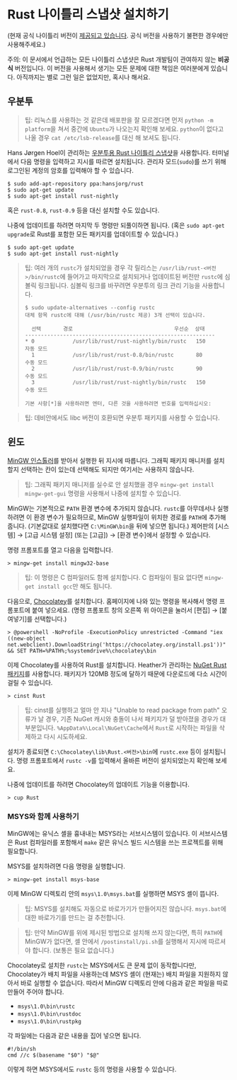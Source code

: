 # Rust 나이틀리 스냅샷 설치하기

(현재 공식 나이틀리 버전이 [제공되고 있습니다](/pages/install).
공식 버전을 사용하기 불편한 경우에만 사용해주세요.)

주의: 이 문서에서 언급하는 모든 나이틀리 스냅샷은 Rust 개발팀이 관여하지 않는 **비공식** 버전입니다.
이 버전을 사용해서 생기는 모든 문제에 대한 책임은 여러분에게 있습니다.
아직까지는 별로 그런 일은 없었지만, 혹시나 해서요.

## 우분투

> 팁: 리눅스를 사용하는 것 같은데 배포판을 잘 모르겠다면 먼저 `python -m platform`을 쳐서 중간에 `Ubuntu`가 나오는지 확인해 보세요.
> `python`이 없다고 나올 경우 `cat /etc/lsb-release`를 대신 해 보셔도 됩니다.

Hans Jørgen Hoel이 관리하는 [우분투용 Rust 나이틀리 스냅샷](https://launchpad.net/~hansjorg/+archive/rust)을 사용합니다.
터미널에서 다음 명령을 입력하고 지시를 따르면 설치됩니다.
관리자 모드(`sudo`)를 쓰기 위해 로그인된 계정의 암호를 입력해야 할 수 있습니다.

    $ sudo add-apt-repository ppa:hansjorg/rust
    $ sudo apt-get update
    $ sudo apt-get install rust-nightly

혹은 `rust-0.8`, `rust-0.9` 등을 대신 설치할 수도 있습니다.

나중에 업데이트를 하려면 마지막 두 명령만 되풀이하면 됩니다.
(혹은 `sudo apt-get upgrade`로 Rust를 포함한 모든 패키지를 업데이트할 수 있습니다.)

    $ sudo apt-get update
    $ sudo apt-get install rust-nightly

> 팁: 여러 개의 `rustc`가 설치되었을 경우 각 릴리스는 `/usr/lib/rust-<버전>/bin/rustc`에 들어가고
> 마지막으로 설치되거나 업데이트된 버전만 `rustc`에 심볼릭 링크됩니다.
> 심볼릭 링크를 바꾸려면 우분투의 링크 관리 기능을 사용합니다.
>
>     $ sudo update-alternatives --config rustc
>     대체 항목 rustc에 대해 (/usr/bin/rustc 제공) 3개 선택이 있습니다.
>
>       선택       경로                                우선순  상태
>     ------------------------------------------------------------
>     * 0            /usr/lib/rust/rust-nightly/bin/rustc   150       자동 모드
>       1            /usr/lib/rust/rust-0.8/bin/rustc       80        수동 모드
>       2            /usr/lib/rust/rust-0.9/bin/rustc       90        수동 모드
>       3            /usr/lib/rust/rust-nightly/bin/rustc   150       수동 모드
>
>     기본 사항[*]을 사용하려면 엔터, 다른 것을 사용하려면 번호를 입력하십시오:

> 팁: 데비안에서도 libc 버전이 호환되면 우분투 패키지를 사용할 수 있습니다.

## 윈도

[MinGW 인스톨러](http://sourceforge.net/projects/mingw/files/latest/download?source=files)를 받아서 실행한 뒤 지시에 따릅니다.
그래픽 패키지 매니저를 설치할지 선택하는 칸이 있는데 선택해도 되지만 여기서는 사용하지 않습니다.

> 팁: 그래픽 패키지 매니저를 실수로 안 설치했을 경우 `mingw-get install mingw-get-gui` 명령을 사용해서 나중에 설치할 수 있습니다.

MinGW는 기본적으로 `PATH` 환경 변수에 추가되지 않습니다.
`rustc`를 아무데서나 실행하려면 이 환경 변수가 필요하므로, MinGW 실행파일이 위치한 경로를 `PATH`에 추가해 줍니다.
(기본값대로 설치했다면 `C:\MinGW\bin`을 뒤에 넣으면 됩니다.)
제어판의 [시스템] → \[고급 시스템 설정] (또는 [고급]) → [환경 변수]에서 설정할 수 있습니다.

명령 프롬포트를 열고 다음을 입력합니다.

    > mingw-get install mingw32-base

> 팁: 이 명령은 C 컴파일러도 함께 설치합니다. C 컴파일이 필요 없다면 `mingw-get install gcc`만 해도 됩니다.

다음으로, [Chocolatey](http://chocolatey.org/)를 설치합니다.
홈페이지에 나와 있는 명령을 복사해서 명령 프롬포트에 붙여 넣으세요.
(명령 프롬포트 창의 오른쪽 위 아이콘을 눌러서 [편집] → [붙여넣기]를 선택합니다.)

    > @powershell -NoProfile -ExecutionPolicy unrestricted -Command "iex ((new-object net.webclient).DownloadString('https://chocolatey.org/install.ps1'))" && SET PATH=%PATH%;%systemdrive%\chocolatey\bin

이제 Chocolatey를 사용하여 Rust를 설치합니다.
Heather가 관리하는 [NuGet Rust 패키지](https://www.nuget.org/packages/Rust/)를 사용합니다.
패키지가 120MB 정도에 달하기 때문에 다운로드에 다소 시간이 걸릴 수 있습니다.

    > cinst Rust

> 팁: cinst를 실행하고 얼마 안 지나 "Unable to read package from path" 오류가 날 경우,
> 기존 NuGet 캐시와 충돌이 나서 패키지가 덜 받아졌을 경우가 대부분입니다.
> `%AppData%\Local\NuGet\Cache`에서 `Rust`로 시작하는 파일을 삭제하고 다시 시도하세요.

설치가 종료되면 `C:\Chocolatey\lib\Rust.<버전>\bin`에 `rustc.exe` 등이 설치됩니다.
명령 프롬포트에서 `rustc -v`를 입력해서 올바른 버전이 설치되었는지 확인해 보세요.

나중에 업데이트를 하려면 Chocolatey의 업데이트 기능을 이용합니다.

    > cup Rust

### MSYS와 함께 사용하기

MinGW에는 유닉스 셸을 흉내내는 MSYS라는 서브시스템이 있습니다.
이 서브시스템은 Rust 컴파일러를 포함해서 `make` 같은 유닉스 빌드 시스템을 쓰는 프로젝트를 위해 필요합니다.

MSYS를 설치하려면 다음 명령을 실행합니다.

    > mingw-get install msys-base

이제 MinGW 디렉토리 안의 `msys\1.0\msys.bat`를 실행하면 MSYS 셸이 뜹니다.

> 팁: MSYS를 설치해도 자동으로 바로가기가 만들어지진 않습니다. `msys.bat`에 대한 바로가기를 만드는 걸 추천합니다.

> 팁: 만약 MinGW를 위에 제시된 방법으로 설치해 쓰지 않는다면, 특히 `PATH`에 MinGW가 없다면,
> 셸 안에서 `/postinstall/pi.sh`를 실행해서 지시에 따르셔야 합니다. (보통은 필요 없습니다.)

Chocolatey로 설치한 `rustc`는 MSYS에서도 큰 문제 없이 동작합니다만,
Chocolatey가 배치 파일을 사용하는데 MSYS 셸이 (현재는) 배치 파일을 지원하지 않아서 바로 실행할 수 없습니다.
따라서 MinGW 디렉토리 안에 다음과 같은 파일을 따로 만들어 주어야 합니다.

* `msys\1.0\bin\rustc`
* `msys\1.0\bin\rustdoc`
* `msys\1.0\bin\rustpkg`

각 파일에는 다음과 같은 내용을 집어 넣으면 됩니다.

    #!/bin/sh
    cmd //c $(basename "$0") "$@"

이렇게 하면 MSYS에서도 `rustc` 등의 명령을 사용할 수 있습니다.

